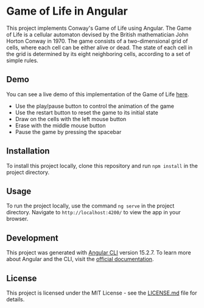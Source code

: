 # Game of Life in Angular

This project implements Conway's Game of Life using Angular. The Game of Life is a cellular automaton devised by the British mathematician John Horton Conway in 1970. The game consists of a two-dimensional grid of cells, where each cell can be either alive or dead. The state of each cell in the grid is determined by its eight neighboring cells, according to a set of simple rules.

## Demo

You can see a live demo of this implementation of the Game of Life [here](https://hesanta2.github.io/game-of-life).

* Use the play/pause button to control the animation of the game
* Use the restart button to reset the game to its initial state
* Draw on the cells with the left mouse button
* Erase with the middle mouse button
* Pause the game by pressing the spacebar

## Installation

To install this project locally, clone this repository and run `npm install` in the project directory.

## Usage

To run the project locally, use the command `ng serve` in the project directory. Navigate to `http://localhost:4200/` to view the app in your browser.

## Development

This project was generated with [Angular CLI](https://github.com/angular/angular-cli) version 15.2.7. To learn more about Angular and the CLI, visit the [official documentation](https://angular.io/).

## License

This project is licensed under the MIT License - see the [LICENSE.md](LICENSE.md) file for details.
